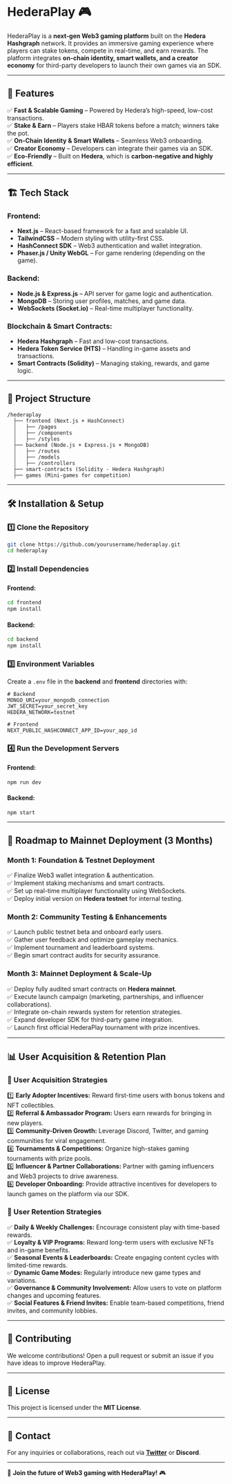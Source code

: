 # HederaPlay 🎮  

HederaPlay is a **next-gen Web3 gaming platform** built on the **Hedera Hashgraph** network. It provides an immersive gaming experience where players can stake tokens, compete in real-time, and earn rewards. The platform integrates **on-chain identity, smart wallets, and a creator economy** for third-party developers to launch their own games via an SDK.

---

## 🚀 Features

✅ **Fast & Scalable Gaming** – Powered by Hedera’s high-speed, low-cost transactions.  
✅ **Stake & Earn** – Players stake HBAR tokens before a match; winners take the pot.  
✅ **On-Chain Identity & Smart Wallets** – Seamless Web3 onboarding.  
✅ **Creator Economy** – Developers can integrate their games via an SDK.  
✅ **Eco-Friendly** – Built on **Hedera**, which is **carbon-negative and highly efficient**.  

---

## 🏗️ Tech Stack

### **Frontend:**
- **Next.js** – React-based framework for a fast and scalable UI.
- **TailwindCSS** – Modern styling with utility-first CSS.
- **HashConnect SDK** – Web3 authentication and wallet integration.
- **Phaser.js / Unity WebGL** – For game rendering (depending on the game).

### **Backend:**
- **Node.js & Express.js** – API server for game logic and authentication.
- **MongoDB** – Storing user profiles, matches, and game data.
- **WebSockets (Socket.io)** – Real-time multiplayer functionality.

### **Blockchain & Smart Contracts:**
- **Hedera Hashgraph** – Fast and low-cost transactions.
- **Hedera Token Service (HTS)** – Handling in-game assets and transactions.
- **Smart Contracts (Solidity)** – Managing staking, rewards, and game logic.

---

## 📂 Project Structure

```
/hederaplay
  ├── frontend (Next.js + HashConnect)
  │   ├── /pages
  │   ├── /components
  │   ├── /styles
  ├── backend (Node.js + Express.js + MongoDB)
  │   ├── /routes
  │   ├── /models
  │   ├── /controllers
  ├── smart-contracts (Solidity - Hedera Hashgraph)
  ├── games (Mini-games for competition)
```

---

## 🛠️ Installation & Setup

### **1️⃣ Clone the Repository**
```sh
git clone https://github.com/yourusername/hederaplay.git
cd hederaplay
```

### **2️⃣ Install Dependencies**
#### Frontend:
```sh
cd frontend
npm install
```
#### Backend:
```sh
cd backend
npm install
```

### **3️⃣ Environment Variables**
Create a `.env` file in the **backend** and **frontend** directories with:
```env
# Backend
MONGO_URI=your_mongodb_connection
JWT_SECRET=your_secret_key
HEDERA_NETWORK=testnet

# Frontend
NEXT_PUBLIC_HASHCONNECT_APP_ID=your_app_id
```

### **4️⃣ Run the Development Servers**
#### **Frontend:**
```sh
npm run dev
```
#### **Backend:**
```sh
npm start
```

---

## 🎯 Roadmap to Mainnet Deployment (3 Months)

### **Month 1: Foundation & Testnet Deployment**
✅ Finalize Web3 wallet integration & authentication.  
✅ Implement staking mechanisms and smart contracts.  
✅ Set up real-time multiplayer functionality using WebSockets.  
✅ Deploy initial version on **Hedera testnet** for internal testing.  

### **Month 2: Community Testing & Enhancements**
✅ Launch public testnet beta and onboard early users.  
✅ Gather user feedback and optimize gameplay mechanics.  
✅ Implement tournament and leaderboard systems.  
✅ Begin smart contract audits for security assurance.  

### **Month 3: Mainnet Deployment & Scale-Up**
✅ Deploy fully audited smart contracts on **Hedera mainnet**.  
✅ Execute launch campaign (marketing, partnerships, and influencer collaborations).  
✅ Integrate on-chain rewards system for retention strategies.  
✅ Expand developer SDK for third-party game integration.  
✅ Launch first official HederaPlay tournament with prize incentives.  

---

## 📊 User Acquisition & Retention Plan

### **📢 User Acquisition Strategies**
1️⃣ **Early Adopter Incentives:** Reward first-time users with bonus tokens and NFT collectibles.  
2️⃣ **Referral & Ambassador Program:** Users earn rewards for bringing in new players.  
3️⃣ **Community-Driven Growth:** Leverage Discord, Twitter, and gaming communities for viral engagement.  
4️⃣ **Tournaments & Competitions:** Organize high-stakes gaming tournaments with prize pools.  
5️⃣ **Influencer & Partner Collaborations:** Partner with gaming influencers and Web3 projects to drive awareness.  
6️⃣ **Developer Onboarding:** Provide attractive incentives for developers to launch games on the platform via our SDK.  

### **📌 User Retention Strategies**
✅ **Daily & Weekly Challenges:** Encourage consistent play with time-based rewards.  
✅ **Loyalty & VIP Programs:** Reward long-term users with exclusive NFTs and in-game benefits.  
✅ **Seasonal Events & Leaderboards:** Create engaging content cycles with limited-time rewards.  
✅ **Dynamic Game Modes:** Regularly introduce new game types and variations.  
✅ **Governance & Community Involvement:** Allow users to vote on platform changes and upcoming features.  
✅ **Social Features & Friend Invites:** Enable team-based competitions, friend invites, and community lobbies.  

---

## 🤝 Contributing
We welcome contributions! Open a pull request or submit an issue if you have ideas to improve HederaPlay.

---

## 📜 License
This project is licensed under the **MIT License**.

---

## 📢 Contact
For any inquiries or collaborations, reach out via **[Twitter](https://twitter.com/yourhandle)** or **Discord**.

---

🚀 **Join the future of Web3 gaming with HederaPlay!** 🎮

